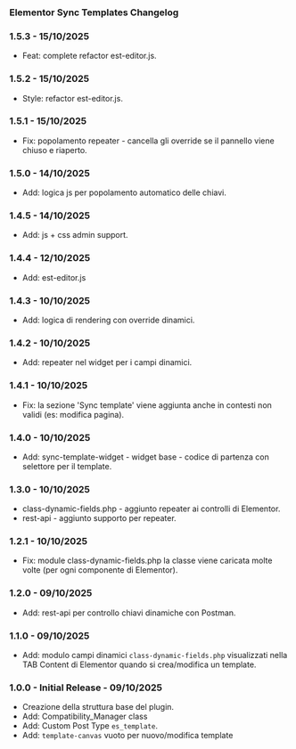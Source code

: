 ### Elementor Sync Templates Changelog ###

### 1.5.3 - 15/10/2025

*   Feat: complete refactor est-editor.js.

### 1.5.2 - 15/10/2025

*   Style: refactor est-editor.js.

### 1.5.1 - 15/10/2025

*   Fix: popolamento repeater - cancella gli override se il pannello viene chiuso e riaperto.

### 1.5.0 - 14/10/2025

*   Add: logica js per popolamento automatico delle chiavi.

### 1.4.5 - 14/10/2025

*   Add: js + css admin support.

### 1.4.4 - 12/10/2025

*   Add: est-editor.js

### 1.4.3 - 10/10/2025

*   Add: logica di rendering con override dinamici.

### 1.4.2 - 10/10/2025

*   Add: repeater nel widget per i campi dinamici.

### 1.4.1 - 10/10/2025

*   Fix: la sezione 'Sync template' viene aggiunta anche in contesti non validi (es: modifica pagina).

### 1.4.0 - 10/10/2025

*   Add: sync-template-widget - widget base - codice di partenza con selettore per il template. 

### 1.3.0 - 10/10/2025

*   class-dynamic-fields.php - aggiunto repeater ai controlli di Elementor.
*   rest-api - aggiunto supporto per repeater.

### 1.2.1 - 10/10/2025

*   Fix: module class-dynamic-fields.php la classe viene caricata molte volte (per ogni componente di Elementor).

### 1.2.0 - 09/10/2025

*   Add: rest-api per controllo chiavi dinamiche con Postman.

### 1.1.0 - 09/10/2025

*   Add: modulo campi dinamici `class-dynamic-fields.php` visualizzati nella TAB Content di Elementor quando si crea/modifica un template.

### 1.0.0 - Initial Release - 09/10/2025

*   Creazione della struttura base del plugin.
*   Add: Compatibility_Manager class
*   Add: Custom Post Type `es_template`.
*   Add: `template-canvas` vuoto per nuovo/modifica template